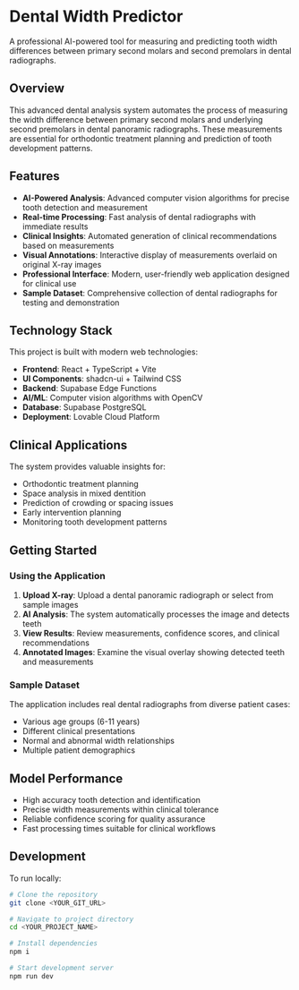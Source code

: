 # Dental Width Predictor

A professional AI-powered tool for measuring and predicting tooth width differences between primary second molars and second premolars in dental radiographs.

## Overview

This advanced dental analysis system automates the process of measuring the width difference between primary second molars and underlying second premolars in dental panoramic radiographs. These measurements are essential for orthodontic treatment planning and prediction of tooth development patterns.

## Features

- **AI-Powered Analysis**: Advanced computer vision algorithms for precise tooth detection and measurement
- **Real-time Processing**: Fast analysis of dental radiographs with immediate results
- **Clinical Insights**: Automated generation of clinical recommendations based on measurements
- **Visual Annotations**: Interactive display of measurements overlaid on original X-ray images
- **Professional Interface**: Modern, user-friendly web application designed for clinical use
- **Sample Dataset**: Comprehensive collection of dental radiographs for testing and demonstration

## Technology Stack

This project is built with modern web technologies:

- **Frontend**: React + TypeScript + Vite
- **UI Components**: shadcn-ui + Tailwind CSS
- **Backend**: Supabase Edge Functions
- **AI/ML**: Computer vision algorithms with OpenCV
- **Database**: Supabase PostgreSQL
- **Deployment**: Lovable Cloud Platform

## Clinical Applications

The system provides valuable insights for:
- Orthodontic treatment planning
- Space analysis in mixed dentition
- Prediction of crowding or spacing issues
- Early intervention planning
- Monitoring tooth development patterns

## Getting Started

### Using the Application

1. **Upload X-ray**: Upload a dental panoramic radiograph or select from sample images
2. **AI Analysis**: The system automatically processes the image and detects teeth
3. **View Results**: Review measurements, confidence scores, and clinical recommendations
4. **Annotated Images**: Examine the visual overlay showing detected teeth and measurements

### Sample Dataset

The application includes real dental radiographs from diverse patient cases:
- Various age groups (6-11 years)
- Different clinical presentations
- Normal and abnormal width relationships
- Multiple patient demographics

## Model Performance

- High accuracy tooth detection and identification
- Precise width measurements within clinical tolerance
- Reliable confidence scoring for quality assurance
- Fast processing times suitable for clinical workflows


## Development

To run locally:

```sh
# Clone the repository
git clone <YOUR_GIT_URL>

# Navigate to project directory
cd <YOUR_PROJECT_NAME>

# Install dependencies
npm i

# Start development server
npm run dev
```


